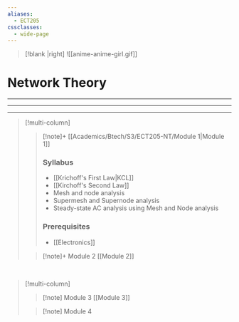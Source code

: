 ```yaml
---
aliases:
  - ECT205
cssclasses:
  - wide-page
---
```

>[!blank |right]
>![[anime-anime-girl.gif]]


# Network Theory

---
---
---


>[!multi-column]
>
>> [!note]+ [[Academics/Btech/S3/ECT205-NT/Module 1|Module 1]]
>> 
>>### Syllabus
>> - [[Krichoff's First Law|KCL]]
>>- [[Kirchoff's Second Law]] 
>>- Mesh and node analysis
>>- Supermesh and Supernode analysis 
>>- Steady-state AC analysis using Mesh and Node analysis 
>>### Prerequisites
>>- [[Electronics]]
>
>> [!note]+ Module 2
>> [[Module 2]]

</br>

>[!multi-column]
>
>>[!note] Module 3
>>[[Module 3]]
>
>>[!note] Module 4






